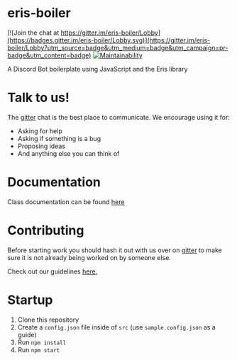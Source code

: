 # eris-boiler

[![Join the chat at https://gitter.im/eris-boiler/Lobby](https://badges.gitter.im/eris-boiler/Lobby.svg)](https://gitter.im/eris-boiler/Lobby?utm_source=badge&utm_medium=badge&utm_campaign=pr-badge&utm_content=badge) [![Maintainability](https://api.codeclimate.com/v1/badges/586014eefb135a4c51a1/maintainability)](https://codeclimate.com/github/alex-taxiera/eris-boiler/maintainability)

A Discord Bot boilerplate using JavaScript and the Eris library

# Talk to us!
The [gitter](https://gitter.im/eris-boiler/Lobby) chat is the best place to communicate. We encourage using it for:
- Asking for help
- Asking if something is a bug
- Proposing ideas
- And anything else you can think of

# Documentation
Class documentation can be found [here](https://alex-taxiera.github.io/eris-boiler/)

# Contributing
Before starting work you should hash it out with us over on [gitter](https://gitter.im/eris-boiler/Lobby) to make sure it is not already being worked on by someone else.

Check out our guidelines [here.](/CONTRIBUTING.md)

# Startup
1. Clone this repository
2. Create a `config.json` file inside of `src` (use `sample.config.json` as a guide)
3. Run `npm install`
4. Run `npm start`
